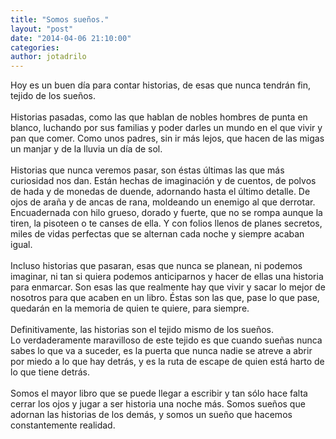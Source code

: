 ```yaml
---
title: "Somos sueños."
layout: "post"
date: "2014-04-06 21:10:00"
categories: 
author: jotadrilo
---
```


<div class="css-full-post-content js-full-post-content">
Hoy es un buen día para contar historias, de esas que nunca tendrán fin, tejido de los sueños.<br /><br />Historias pasadas, como las que hablan de nobles hombres de punta en blanco, luchando por sus familias y poder darles un mundo en el que vivir y pan que comer. Como unos padres, sin ir más lejos, que hacen de las migas un manjar y de la lluvia un día de sol.<br /><br />Historias que nunca veremos pasar, son éstas últimas las que más curiosidad nos dan. Están hechas de imaginación y de cuentos, de polvos de hada y de monedas de duende, adornando hasta el último detalle. De ojos de araña y de ancas de rana, moldeando un enemigo al que derrotar. Encuadernada con hilo grueso, dorado y fuerte, que no se rompa aunque la tiren, la pisoteen o te canses de ella. Y con folios llenos de planes secretos, miles de vidas perfectas que se alternan cada noche y siempre acaban igual.<br /><br />Incluso historias que pasaran, esas que nunca se planean, ni podemos imaginar, ni tan si quiera podemos anticiparnos y hacer de ellas una historia para enmarcar. Son esas las que realmente hay que vivir y sacar lo mejor de nosotros para que acaben en un libro. Éstas son las que, pase lo que pase, quedarán en la memoria de quien te quiere, para siempre.<br /><br />Definitivamente, las historias son el tejido mismo de los sueños.<br />Lo verdaderamente maravilloso de este tejido es que cuando sueñas nunca sabes lo que va a suceder, es la puerta que nunca nadie se atreve a abrir por miedo a lo que hay detrás, y es la ruta de escape de quien está harto de lo que tiene detrás.<br /><br />Somos el mayor libro que se puede llegar a escribir y tan sólo hace falta cerrar los ojos y jugar a ser historia una noche más. Somos sueños que adornan las historias de los demás, y somos un sueño que hacemos constantemente realidad.
</div>